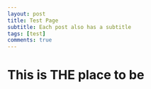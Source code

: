```yaml
---
layout: post
title: Test Page
subtitle: Each post also has a subtitle
tags: [test]
comments: true
---
```


# This is THE place to be
